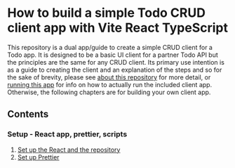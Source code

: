 # How to build a simple Todo CRUD client app with Vite React TypeScript

This repository is a dual app/guide to create a simple CRUD client for a Todo app. It is designed to be a basic UI client for a partner Todo API but the principles are the same for any CRUD client. Its primary use intention is as a guide to creating the client and an explanation of the steps and so for the sake of brevity, please see [about this repository](howTo/7c_misc_aboutThisRepo.md) for more detail, or [running this app]() for info on how to actually run the included client app. Otherwise, the following chapters are for building your own client app.

## Contents

### Setup - React app, prettier, scripts

1. [Set up the React and the repository](howTo/1a_setUp_createReactProject.md)
2. [Set up Prettier](howTo/1b_setUp_prettier.md)
